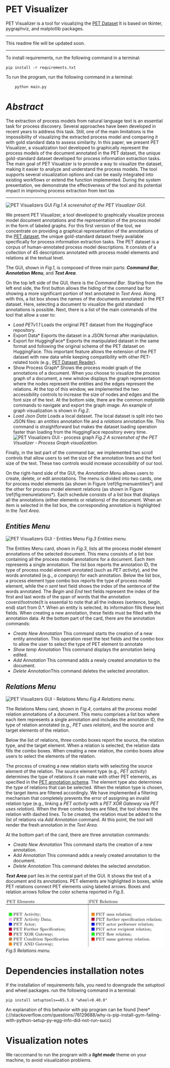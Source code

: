 PET Visualizer 
==============
PET Visualizer is a tool for visualizing the [PET Dataset](https://huggingface.co/datasets/patriziobellan/PET)
It is based on tkinter, pygraphviz, and matplotlib packages.

---

This readme file will be updated soon.

---
To install requirements, run the following command in a terminal:

    pip install -r requirements.txt

To run the program, run the following command in a terminal:

        python main.py

*Abstract*
========
The extraction of process models from natural language text is an essential task for process discovery. Several approaches have been developed in recent years to address this task. Still, one of the main limitations is the impossibility of visualizing the extracted process model and comparing it with gold standard data to assess similarity. 
In this paper, we present PET Visualizer, a visualization tool developed to graphically represent the process models of the document annotated in the PET dataset, the unique gold-standard dataset developed for process information extraction tasks.
The main goal of PET Visualizer is to provide a way to visualize the dataset, making it easier to analyze and understand the process models. 
The tool supports several visualization options and can be easily integrated into existing workflows or extend the function implemented. During the system presentation, we demonstrate the effectiveness of the tool and its potential impact in improving process extraction from text tas

---
![PET Visualizers GUI](figures/PETVisualizerscreenshot1.jpg)
*Fig.1 A screenshot of the PET Visualizer GUI.*

We present PET Visualizer, a tool developed to graphically visualize process model document annotations and the representation of the process model in the form of labeled graphs. For this first version of the tool, we concentrate on providing a graphical representation of the annotations of the [PET dataset](https://huggingface.co/datasets/patriziobellan/PET), the unique gold-standard dataset freely available specifically for process information extraction tasks.  The PET dataset is a corpus of human-annotated process model descriptions. It consists of a collection of 45 descriptions annotated with process model elements and relations at the textual level. 

The GUI, shown in *Fig.1*, is composed of three main parts: ***Command Bar***, ***Annotation Menu***, and ***Text Area***.

On the top left side of the GUI, there is the *Command Bar*.
Starting from the left end side, the first button allows the hiding of the command bar for showing a more significant portion of text annotated in *Text Area*.
Along with this, a list box shows the names of the documents annotated in the PET dataset. Here, selecting a document to visualize the gold standard annotations is possible. Next, there is a list of the main commands of the tool that allow a user to:
- *Load PETv1.1* Loads the original PET dataset from the HuggingFace repository.
- Export Data* Exports the dataset in a JSON format after manipulation.
- Export for HuggingFace* Exports the manipulated dataset in the same format and following the original schema of the PET dataset on HuggingFace. This important feature allows the extension of the PET dataset with new data while keeping compatibility with other PET-related tools (e.g., [PET Dataset Reader](https://pypi.org/project/petdatasetreader/)).
- Show Process Graph* Shows the process model graph of the annotations of a document. When you choose to visualize the process graph of a document, a new window displays the graph representation where the nodes represent the entities and the edges represent the relations.
		At the top of this window, we implemented the two accessibility controls to increase the size of nodes and edges and the font size of the text.
		At the bottom side, there are the common *matplotlib* commands to navigate and export the graph image.
		An example of graph visualization is shown in *Fig.2*.
- *Load Json Data* Loads a local dataset. The local dataset is split into two JSON files: an *entities* annotation file and a *relations* annotation file. This command is straightforward but makes the dataset loading operation faster than loading from the HuggingFace repository every time.
![PET Visualizers GUI - process graph](figures/PETVisualizerscreenshootgraph.jpg)
*Fig.2 A screenshot of the PET Visualizer - Process Graph visualization.*

Finally, in the last part of the command bar, we implemented two scroll controls that allow users to set the size of the annotation lines and the font size of the text. These two controls would increase *accessibility* of our tool.

On the right-hand side of the GUI, the *Annotation Menu* allows users to create, delete, or edit annotations. The menu is divided into two cards, one for process model elements (as shown in Figure \ref{fig:menuentities*) and the other for process model element relations (as shown in Figure \ref{fig:menurelations*). Each schedule consists of a list box that displays all the annotations (either elements or relations) of the document. When an item is selected in the list box, the corresponding annotation is highlighted in the *Text Area*.


 
*Entities Menu*
---
![PET Visualizers GUI - Entities Menu](figures/PETVisualizermenuentities.jpg)
*Fig.3 Entities menu.*

The Entities Menu card, shown in *Fig.3*, lists all the process model element annotations of the selected document.
This menu consists of a list box containing all the process model annotations for a document. Each item represents a single annotation. The list box reports the annotation ID, the type of process model element annotated (such as *PET activity*), and the words annotated (e.g., *a company*) for each annotation.
Below the list box, a process element type combo box reports the type of process model element, while the *n sent* text field shows the index of the sentence of the words annotated. The *Begin* and *End* text fields represent the index of the first and last words of the span of words that the annotation covers\footnote{It is essential to note that all the indexes (sentence, begin, end) start from 0.*.
When an entity is selected, its information fills these text fields.
When creating a new annotation, these fields must be filled with the annotation data.
At the bottom part of the card, there are the annotation commands:
- *Create New Annotation* This command starts the creation of a new entity annotation. This operation reset the text fields and the combo box to allow the user to select the type of PET element to annotate
- *Show temp Annotation* This command displays the annotation being edited.
- *Add Annotation* This command adds a newly created annotation to the document.
- *Delete Annotation*This command deletes the selected annotation.


*Relations Menu*
---
![PET Visualizers GUI - Relations Menu](figures/PETVisualizermenurelations.jpg)
*Fig.4 Relations menu.*
 

The Relations Menu card, shown in *Fig.4*, contains all the process model relation annotations of a document. This menu comprises a list box where each item represents a single annotation and includes the annotation ID, the type of relation annotated (e.g., *PET uses relation*), and the source and target elements of the relation.

Below the list of relations, three combo boxes report the source, the relation type, and the target element.
When a relation is selected, the relation data fills the combo boxes.
When creating a new relation, the combo boxes allow users to select the elements of the relation. 

The process of creating a new relation starts with selecting the source element of the relation.
The source element type (e.g., *PET activity*) determines the type of relations it can make with other PET elements, as specified in the [PET annotation schema](https://pdi.fbk.eu/pet/annotation-guidelines-for-process-description.pdf). The element type also determines the type of relations that can be selected. When the relation type is chosen, the target items are filtered accordingly. We have implemented a filtering mechanism that completely prevents the error of assigning an invalid relation type (e.g., linking a *PET activity* with a *PET XOR Gateway* via *PET uses relation*).
When the three combo boxes are filled, the tool shows the relation with dashed lines. To be created, the relation must be added to the list of relations via *Add Annotation* command.
At this point, the tool will render the fresh annotation in the *Text Area*. 

At the bottom part of the card, there are three annotation commands:
- *Create New Annotation* This command starts the creation of a new annotation.	
- *Add Annotation* This command adds a newly created annotation to the document.
- *Delete Annotation* This command deletes the selected annotation.

***Text Area*** part lies in the central part of the GUI. It shows the text of a document and its annotations. PET elements are highlighted in boxes, while PET relations connect PET elements using labeled arrows. Boxes and relation arrows follow the color schema reported in *Fig.5*.

![Color Schema](https://github.com/patriziobellan86/PETvisualizer/blob/master/figures/colorschema.jpg)
*Fig.5 Relations menu.*


Dependencies installation notes
===============================
If the installation of requirements fails, you need to downgrade the setuptool and wheel packages.
run the following command in a terminal:

    pip install setuptools==65.5.0 "wheel<0.40.0"

An explanation of this behavior with pip program can be found [here*(://stackoverflow.com/questions/76129688/why-is-pip-install-gym-failing-with-python-setup-py-egg-info-did-not-run-succ)


Visualization notes
===================
We raccomand to run the program with a ***light mode*** theme on your machine, to avoid visualization problems.

